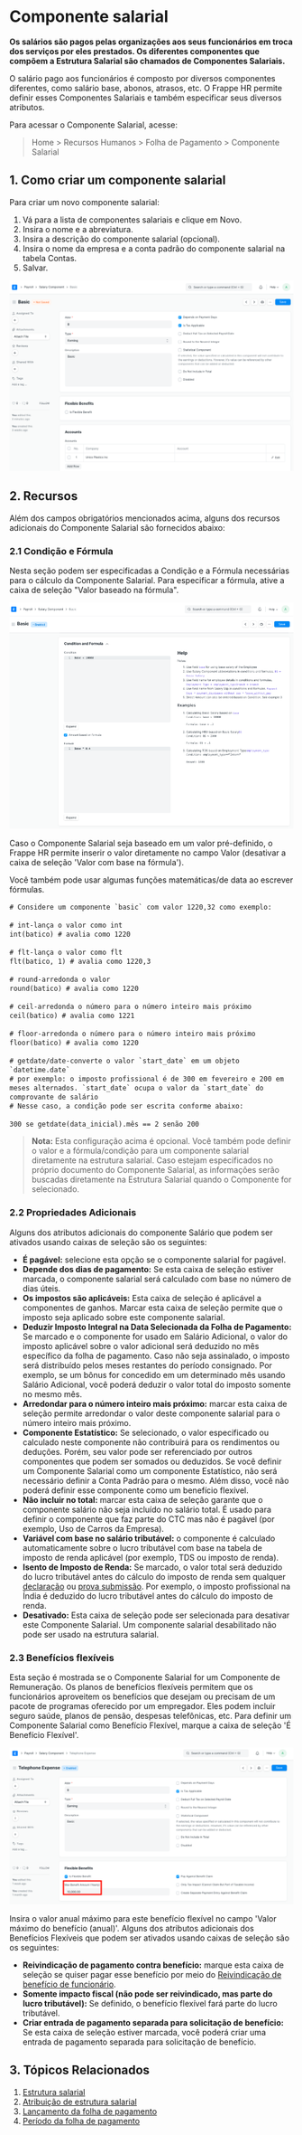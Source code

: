 # Componente salarial



**Os salários são pagos pelas organizações aos seus funcionários em troca dos serviços por eles prestados. Os diferentes componentes que compõem a Estrutura Salarial são chamados de Componentes Salariais.**


O salário pago aos funcionários é composto por diversos componentes diferentes, como salário base, abonos, atrasos, etc. O Frappe HR permite definir esses Componentes Salariais e também especificar seus diversos atributos.


Para acessar o Componente Salarial, acesse:
> Home > Recursos Humanos > Folha de Pagamento > Componente Salarial


## 1. Como criar um componente salarial


Para criar um novo componente salarial:


1. Vá para a lista de componentes salariais e clique em Novo.
2. Insira o nome e a abreviatura.
3. Insira a descrição do componente salarial (opcional).
4. Insira o nome da empresa e a conta padrão do componente salarial na tabela Contas.
5. Salvar.


![Componente salarial](/files/salary-component1.png)


## 2. Recursos


Além dos campos obrigatórios mencionados acima, alguns dos recursos adicionais do Componente Salarial são fornecidos abaixo:


### 2.1 Condição e Fórmula


Nesta seção podem ser especificadas a Condição e a Fórmula necessárias para o cálculo da Componente Salarial. Para especificar a fórmula, ative a caixa de seleção "Valor baseado na fórmula".


![Componente salarial](/files/salary-component2.png)


Caso o Componente Salarial seja baseado em um valor pré-definido, o Frappe HR permite inserir o valor diretamente no campo Valor (desativar a caixa de seleção 'Valor com base na fórmula').


Você também pode usar algumas funções matemáticas/de data ao escrever fórmulas.



```
# Considere um componente `basic` com valor 1220,32 como exemplo:

# int-lança o valor como int
int(batico) # avalia como 1220

# flt-lança o valor como flt
flt(batico, 1) # avalia como 1220,3

# round-arredonda o valor
round(batico) # avalia como 1220

# ceil-arredonda o número para o número inteiro mais próximo
ceil(batico) # avalia como 1221

# floor-arredonda o número para o número inteiro mais próximo
floor(batico) # avalia como 1220

# getdate/date-converte o valor `start_date` em um objeto `datetime.date`
# por exemplo: o imposto profissional é de 300 em fevereiro e 200 em meses alternados. `start_date` ocupa o valor da `start_date` do comprovante de salário
# Nesse caso, a condição pode ser escrita conforme abaixo:

300 se getdate(data_inicial).mês == 2 senão 200

```

> **Nota:** Esta configuração acima é opcional. Você também pode definir o valor e a fórmula/condição para um componente salarial diretamente na estrutura salarial. Caso estejam especificados no próprio documento do Componente Salarial, as informações serão buscadas diretamente na Estrutura Salarial quando o Componente for selecionado.


### 2.2 Propriedades Adicionais


Alguns dos atributos adicionais do componente Salário que podem ser ativados usando caixas de seleção são os seguintes:


* **É pagável:** selecione esta opção se o componente salarial for pagável.
* **Depende dos dias de pagamento:** Se esta caixa de seleção estiver marcada, o componente salarial será calculado com base no número de dias úteis.
* **Os impostos são aplicáveis:** Esta caixa de seleção é aplicável a componentes de ganhos. Marcar esta caixa de seleção permite que o imposto seja aplicado sobre este componente salarial.
* **Deduzir Imposto Integral na Data Selecionada da Folha de Pagamento:** Se marcado e o componente for usado em Salário Adicional, o valor do imposto aplicável sobre o valor adicional será deduzido no mês específico da folha de pagamento. Caso não seja assinalado, o imposto será distribuído pelos meses restantes do período consignado. Por exemplo, se um bônus for concedido em um determinado mês usando Salário Adicional, você poderá deduzir o valor total do imposto somente no mesmo mês.
* **Arredondar para o número inteiro mais próximo:** marcar esta caixa de seleção permite arredondar o valor deste componente salarial para o número inteiro mais próximo.
* **Componente Estatístico:** Se selecionado, o valor especificado ou calculado neste componente não contribuirá para os rendimentos ou deduções. Porém, seu valor pode ser referenciado por outros componentes que podem ser somados ou deduzidos. Se você definir um Componente Salarial como um componente Estatístico, não será necessário definir a Conta Padrão para o mesmo. Além disso, você não poderá definir esse componente como um benefício flexível.
* **Não incluir no total:** marcar esta caixa de seleção garante que o componente salário não seja incluído no salário total. É usado para definir o componente que faz parte do CTC mas não é pagável (por exemplo, Uso de Carros da Empresa).
* **Variável com base no salário tributável:** o componente é calculado automaticamente sobre o lucro tributável com base na tabela de imposto de renda aplicável (por exemplo, TDS ou imposto de renda).
* **Isento de Imposto de Renda:** Se marcado, o valor total será deduzido do lucro tributável antes do cálculo do imposto de renda sem qualquer [declaração](/docs/pt/human-resources/employee-tax-exemption-declaration) ou [prova submissão](/docs/pt/human-resources/employee-tax-exemption-proof-submission). Por exemplo, o imposto profissional na Índia é deduzido do lucro tributável antes do cálculo do imposto de renda.
* **Desativado:** Esta caixa de seleção pode ser selecionada para desativar este Componente Salarial. Um componente salarial desabilitado não pode ser usado na estrutura salarial.


### 2.3 Benefícios flexíveis


Esta seção é mostrada se o Componente Salarial for um Componente de Remuneração. Os planos de benefícios flexíveis permitem que os funcionários aproveitem os benefícios que desejam ou precisam de um pacote de programas oferecido por um empregador. Eles podem incluir seguro saúde, planos de pensão, despesas telefônicas, etc. Para definir um Componente Salarial como Benefício Flexível, marque a caixa de seleção 'É Benefício Flexível'.


![Benefício flexível](/files/flexible-ben.png)


Insira o valor anual máximo para este benefício flexível no campo 'Valor máximo do benefício (anual)'. Alguns dos atributos adicionais dos Benefícios Flexíveis que podem ser ativados usando caixas de seleção são os seguintes:


* **Reivindicação de pagamento contra benefício:** marque esta caixa de seleção se quiser pagar esse benefício por meio do [Reivindicação de benefício de funcionário](/docs/pt/human-resources/employee-benefit-claim).
* **Somente impacto fiscal (não pode ser reivindicado, mas parte do lucro tributável):** Se definido, o benefício flexível fará parte do lucro tributável.
* **Criar entrada de pagamento separada para solicitação de benefício:** Se esta caixa de seleção estiver marcada, você poderá criar uma entrada de pagamento separada para solicitação de benefício.


## 3. Tópicos Relacionados


1. [Estrutura salarial](/docs/pt/human-resources/salary-structure)
2. [Atribuição de estrutura salarial](/docs/pt/human-resources/salary-structure-assignment)
3. [Lançamento da folha de pagamento](/docs/pt/human-resources/payroll-entry)
4. [Período da folha de pagamento](/docs/pt/human-resources/payroll-period)



